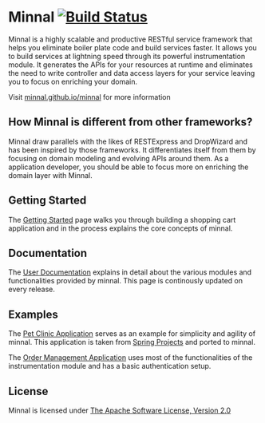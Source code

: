 Minnal  [![Build Status](https://travis-ci.org/minnal/minnal.png)](https://travis-ci.org/minnal/minnal)
======

Minnal is a highly scalable and productive RESTful service framework that helps you eliminate boiler plate code and build services faster. It allows you to build services at lightning speed through its powerful instrumentation module. It generates the APIs for your resources at runtime and eliminates the need to write controller and data access layers for your service leaving you to focus on enriching your domain.

Visit [minnal.github.io/minnal](http://minnal.github.io/minnal) for more information

## How Minnal is different from other frameworks?
Minnal draw parallels with the likes of RESTExpress and DropWizard and has been inspired by those frameworks. It differentiates itself from them by focusing on domain modeling and evolving APIs around them. As a application developer, you should be able to focus more on enriching the domain layer with Minnal.

## Getting Started
The [Getting Started](http://minnal.github.io/minnal/getting-started.html) page walks you through building a shopping cart application and in the process explains the core concepts of minnal. 

## Documentation
The [User Documentation](http://minnal.github.io/minnal/manual/index.html) explains in detail about the various modules and functionalities provided by minnal. This page is continously updated on every release.

## Examples
The [Pet Clinic Application](https://github.com/minnal/minnal/tree/master/minnal-examples/minnal-examples-petclinic) serves as an example for simplicity and agility of minnal. This application is taken from [Spring Projects](https://github.com/spring-projects/spring-petclinic/) and ported to minnal.

The [Order Management Application](https://github.com/minnal/minnal/tree/master/minnal-examples/minnal-examples-oms) uses most of the functionalities of the instrumentation module and has a basic authentication setup.

## License
Minnal is licensed under [The Apache Software License, Version 2.0](http://www.apache.org/licenses/LICENSE-2.0.txt)
